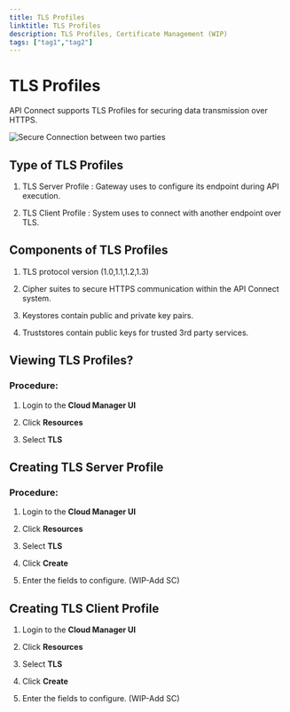```yaml
---
title: TLS Profiles
linktitle: TLS Profiles
description: TLS Profiles, Certificate Management (WIP)
tags: ["tag1","tag2"]
---
```


# TLS Profiles

API Connect supports TLS Profiles for securing data transmission over HTTPS.

![Secure Connection between two parties]()

## Type of TLS Profiles

1. TLS Server Profile : Gateway uses to configure its endpoint during API execution.

2. TLS Client Profile : System uses to connect with another endpoint over TLS.

## Components of TLS Profiles

1. TLS protocol version (1.0,1.1,1.2,1.3)

2. Cipher suites to secure HTTPS communication within the API Connect system.

3. Keystores contain public and private key pairs.

4. Truststores contain public keys for trusted 3rd party services.

## Viewing TLS Profiles?

### Procedure:

1. Login to the **Cloud Manager UI**

2. Click **Resources**

3. Select **TLS**

## Creating TLS Server Profile

### Procedure:

1. Login to the **Cloud Manager UI**

2. Click **Resources**

3. Select **TLS**

4. Click **Create** 

5. Enter the fields to configure. (WIP-Add SC)

## Creating TLS Client Profile

1. Login to the **Cloud Manager UI**

2. Click **Resources**

3. Select **TLS**

4. Click **Create** 

5. Enter the fields to configure. (WIP-Add SC)






